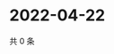 # 2022-04-22

共 0 条

<!-- BEGIN WEIBO -->
<!-- 最后更新时间 Fri Apr 22 2022 00:23:37 GMT+0800 (China Standard Time) -->

<!-- END WEIBO -->
